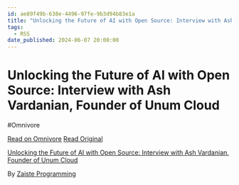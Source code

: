 ```yaml
---
id: ae89f49b-638e-4496-97fe-9b3d94b83e1a
title: "Unlocking the Future of AI with Open Source: Interview with Ash Vardanian, Founder of Unum Cloud"
tags:
  - RSS
date_published: 2024-06-07 20:00:00
---
```


# Unlocking the Future of AI with Open Source: Interview with Ash Vardanian, Founder of Unum Cloud
#Omnivore

[Read on Omnivore](https://omnivore.app/me/unlocking-the-future-of-ai-with-open-source-interview-with-ash-v-18ff7d757a5)
[Read Original](https://www.youtube.com/watch?v=D7pCY2ySicM)



[Unlocking the Future of AI with Open Source: Interview with Ash Vardanian, Founder of Unum Cloud](https:&#x2F;&#x2F;www.youtube.com&#x2F;watch?v&#x3D;D7pCY2ySicM)

By [Zaiste Programming](https:&#x2F;&#x2F;www.youtube.com&#x2F;@zaisteprogramming)